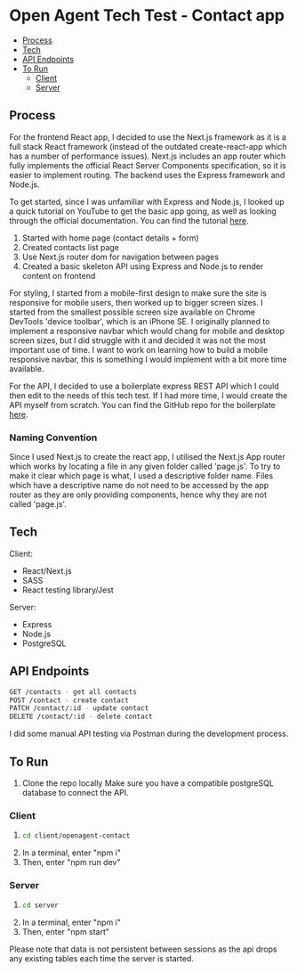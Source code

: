 # Open Agent Tech Test - Contact app

- [Process](#process)
- [Tech](#tech)
- [API Endpoints](#api-endpoints)
- [To Run](#to-run)
  - [Client](#client)
  - [Server](#server)

## Process

For the frontend React app, I decided to use the Next.js framework as it is a full stack React framework (instead of the outdated create-react-app which has a number of performance issues). Next.js includes an app router which fully implements the official React Server Components specification, so it is easier to implement routing.
The backend uses the Express framework and Node.js.

To get started, since I was unfamiliar with Express and Node.js, I looked up a quick tutorial on YouTube to get the basic app going, as well as looking through the official documentation. You can find the tutorial <a href="https://www.youtube.com/watch?v=w3vs4a03y3I">here</a>.

1. Started with home page (contact details + form)
2. Created contacts list page
3. Use Next.js router dom for navigation between pages
4. Created a basic skeleton API using Express and Node.js to render content on frontend

For styling, I started from a mobile-first design to make sure the site is responsive for mobile users, then worked up to bigger screen sizes. I started from the smallest possible screen size available on Chrome DevTools 'device toolbar', which is an iPhone SE. I originally planned to implement a responsive navbar which would chang for mobile and desktop screen sizes, but I did struggle with it and decided it was not the most important use of time. I want to work on learning how to build a mobile responsive navbar, this is something I would implement with a bit more time available.

For the API, I decided to use a boilerplate express REST API which I could then edit to the needs of this tech test. If I had more time, I would create the API myself from scratch. You can find the GitHub repo for the boilerplate <a href="https://github.com/aichbauer/express-rest-api-boilerplate">here</a>.

### Naming Convention

Since I used Next.js to create the react app, I utilised the Next.js App router which works by locating a file in any given folder called 'page.js'. To try to make it clear which page is what, I used a descriptive folder name. Files which have a descriptive name do not need to be accessed by the app router as they are only providing components, hence why they are not called 'page.js'.

## Tech

Client:

- React/Next.js
- SASS
- React testing library/Jest

Server:

- Express
- Node.js
- PostgreSQL

## API Endpoints

```sh
GET /contacts - get all contacts
POST /contact - create contact
PATCH /contact/:id - update contact
DELETE /contact/:id - delete contact
```

I did some manual API testing via Postman during the development process.

## To Run

1. Clone the repo locally
   Make sure you have a compatible postgreSQL database to connect the API.

### Client

1. ```sh
   cd client/openagent-contact
   ```
2. In a terminal, enter "npm i"
3. Then, enter "npm run dev"

### Server

1. ```sh
   cd server
   ```
2. In a terminal, enter "npm i"
3. Then, enter "npm start"

Please note that data is not persistent between sessions as the api drops any existing tables each time the server is started.
